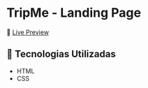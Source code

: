 # TripMe - Landing Page

🔗 [Live Preview](https://brunoladiv.github.io/DevStartSenai/03-viagens--landing-page/)


## 🚀 Tecnologias Utilizadas

- HTML  
- CSS  